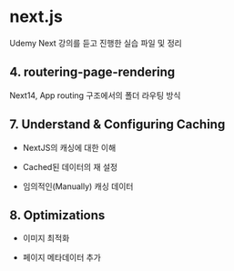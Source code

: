 # next.js

Udemy Next 강의를 듣고 진행한 실습 파일 및 정리

## 4. routering-page-rendering

Next14, App routing 구조에서의 폴더 라우팅 방식 


## 7. Understand & Configuring Caching

- NextJS의 캐싱에 대한 이해

- Cached된 데이터의 재 설정

- 임의적인(Manually) 캐싱 데이터

## 8. Optimizations

- 이미지 최적화

- 페이지 메타데이터 추가